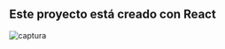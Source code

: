 ## Este proyecto está creado con React

![captura](https://github.com/alextello/REACT-formulario-citas/blob/master/1.png?raw=true)
